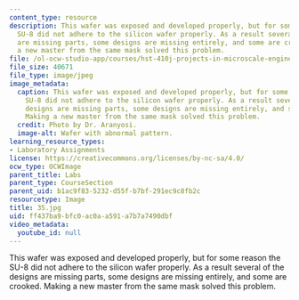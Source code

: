 ```yaml
---
content_type: resource
description: This wafer was exposed and developed properly, but for some reason the
  SU-8 did not adhere to the silicon wafer properly. As a result several of the designs
  are missing parts, some designs are missing entirely, and some are crooked. Making
  a new master from the same mask solved this problem.
file: /ol-ocw-studio-app/courses/hst-410j-projects-in-microscale-engineering-for-the-life-sciences-spring-2007/ff437ba9bfc0ac0aa591a7b7a7490dbf_35.jpg
file_size: 40671
file_type: image/jpeg
image_metadata:
  caption: This wafer was exposed and developed properly, but for some reason the
    SU-8 did not adhere to the silicon wafer properly. As a result several of the
    designs are missing parts, some designs are missing entirely, and some are crooked.
    Making a new master from the same mask solved this problem.
  credit: Photo by Dr. Aranyosi.
  image-alt: Wafer with abnormal pattern.
learning_resource_types:
- Laboratory Assignments
license: https://creativecommons.org/licenses/by-nc-sa/4.0/
ocw_type: OCWImage
parent_title: Labs
parent_type: CourseSection
parent_uid: b1ac9f83-5232-d55f-b7bf-291ec9c8fb2c
resourcetype: Image
title: 35.jpg
uid: ff437ba9-bfc0-ac0a-a591-a7b7a7490dbf
video_metadata:
  youtube_id: null
---
```

This wafer was exposed and developed properly, but for some reason the SU-8 did not adhere to the silicon wafer properly. As a result several of the designs are missing parts, some designs are missing entirely, and some are crooked. Making a new master from the same mask solved this problem.